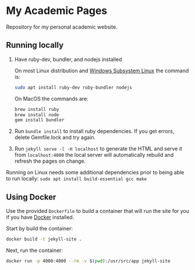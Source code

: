 # My Academic Pages
Repository for my personal academic website.

## Running locally

1. Have ruby-dev, bundler, and nodejs installed
    
    On most Linux distribution and [Windows Subsystem Linux](https://learn.microsoft.com/en-us/windows/wsl/about) the command is:
    ```bash
    sudo apt install ruby-dev ruby-bundler nodejs
    ```
    On MacOS the commands are:
    ```bash
    brew install ruby
    brew install node
    gem install bundler
    ```
2. Run `bundle install` to install ruby dependencies. If you get errors, delete Gemfile.lock and try again.
3. Run `jekyll serve -l -H localhost` to generate the HTML and serve it from `localhost:4000` the local server will automatically rebuild and refresh the pages on change.

Running on Linux needs some additional dependencies prior to being able to run locally: `sudo apt install build-essential gcc make`

## Using Docker

Use the provided `Dockerfile` to build a container that will run the site for you if you have [Docker](https://www.docker.com/) installed.

Start by build the container:

```bash
docker build -t jekyll-site .
```

Next, run the container:
```bash
docker run -p 4000:4000 --rm -v $(pwd):/usr/src/app jekyll-site
```
